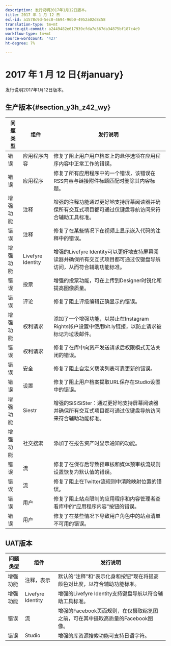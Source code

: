 ```yaml
---
description: 发行说明2017年1月12日版本。
title: 2017 年 1 月 12 日
exl-id: a1578c9d-5ec0-4694-96b0-4952a02d8c58
translation-type: tm+mt
source-git-commit: a2449482e617939cfda7e367da34875bf187c4c9
workflow-type: tm+mt
source-wordcount: '427'
ht-degree: 7%

---
```


# 2017 年 1 月 12 日{#january}

发行说明2017年1月12日版本。

## 生产版本{#section_y3h_z42_wy}

| 问题类型 | 组件 | 发行说明 |
|--- |--- |--- |
| 错误 | 应用程序内容 | 修复了阻止用户用户档案上的悬停选项在应用程序内容中正常工作的错误。 |
| 错误 | 应用程序 | 修复了所有应用程序中的一个错误，该错误在RSS内容与链接附件标题匹配时删除其内容标题。 |
| 增强功能 | 注释 | 增强的注释功能通过更好地支持屏幕阅读器并确保所有交互式项目都可通过仅键盘导航访问来符合辅助工具标准。 |
| 错误 | 注释 | 修复了在某些情况下在视频上显示嵌入代码的注释中的错误。 |
| 增强功能 | Livefyre Identity | 增强的Livefyre Identity可以更好地支持屏幕阅读器并确保所有交互式项目都可通过仅键盘导航访问，从而符合辅助功能标准。 |
| 错误 | 投票 | 增强的投票功能，可在上传到Designer时锐化和提高图像质量。 |
| 错误 | 评论 | 修复了阻止评级编辑正确显示的错误。 |
| 增强功能 | 权利请求 | 添加了一个增强功能，以禁止在Instagram Rights帐户设置中使用bit.ly链接，以防止请求被标记为垃圾邮件。 |
| 错误 | 权利请求 | 修复了在库中向资产发送请求后权限模式无法关闭的错误。 |
| 错误 | 安全 | 修复了阻止自定义亵渎列表可靠更新的错误。 |
| 错误 | 设置 | 修复了阻止用户档案提取URL保存在Studio设置中的错误。 |
| 增强功能 | Siestr | 增强的SiSiSiSter：通过更好地支持屏幕阅读器并确保所有交互式项目都可通过仅键盘导航访问来符合辅助功能标准。 |
| 增强功能 | 社交搜索 | 添加了在报告资产时显示通知的功能。 |
| 错误 | 流 | 修复了在保存后导致预审核和媒体预审核流规则设置恢复为默认值的错误。 |
| 错误 | 流 | 修复了阻止在Twitter流规则中清除映射位置的错误。 |
| 错误 | 用户 | 修复了阻止站点限制的应用程序和内容管理者查看库中的“应用程序内容”按钮的错误。 |
| 错误 | 用户 | 修复了在某些情况下导致用户角色中的站点清单不可用的错误。 |


## UAT版本

| 问题类型 | 组件 | 发行说明 |
|--- |--- |--- |
| 增强功能 | 注释，表示 | 默认的“注释”和“表示化身和按钮”现在将提高颜色对比度，以符合辅助功能标准。 |
| 增强功能 | Livefyre Identity | 增强的Livefyre Identity支持键盘导航以符合辅助工具标准。 |
| 错误 | 流 | 增强的Facebook页面规则，在仅摄取缩览图之前，可在其中摄取高质量的Facebook图像。 |
| 错误 | Studio | 增强的库资源搜索功能可支持日语字符。 |
